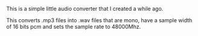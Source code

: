 This is a simple little audio converter that I created a while ago.

This converts .mp3 files into .wav files that are mono, have a sample width of 16 bits pcm and sets the sample rate to 48000Mhz. 
